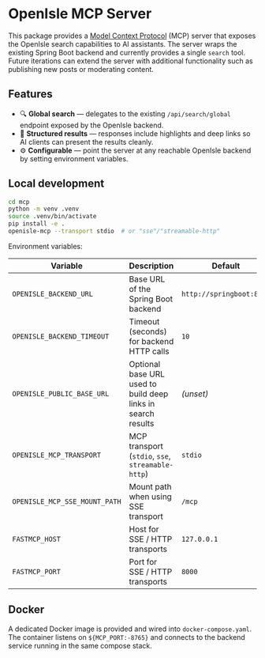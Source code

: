 # OpenIsle MCP Server

This package provides a [Model Context Protocol](https://github.com/modelcontextprotocol) (MCP) server that exposes the OpenIsle
search capabilities to AI assistants. The server wraps the existing Spring Boot backend and currently provides a single `search`
tool. Future iterations can extend the server with additional functionality such as publishing new posts or moderating content.

## Features

- 🔍 **Global search** — delegates to the existing `/api/search/global` endpoint exposed by the OpenIsle backend.
- 🧠 **Structured results** — responses include highlights and deep links so AI clients can present the results cleanly.
- ⚙️ **Configurable** — point the server at any reachable OpenIsle backend by setting environment variables.

## Local development

```bash
cd mcp
python -m venv .venv
source .venv/bin/activate
pip install -e .
openisle-mcp --transport stdio  # or "sse"/"streamable-http"
```

Environment variables:

| Variable | Description | Default |
| --- | --- | --- |
| `OPENISLE_BACKEND_URL` | Base URL of the Spring Boot backend | `http://springboot:8080` |
| `OPENISLE_BACKEND_TIMEOUT` | Timeout (seconds) for backend HTTP calls | `10` |
| `OPENISLE_PUBLIC_BASE_URL` | Optional base URL used to build deep links in search results | *(unset)* |
| `OPENISLE_MCP_TRANSPORT` | MCP transport (`stdio`, `sse`, `streamable-http`) | `stdio` |
| `OPENISLE_MCP_SSE_MOUNT_PATH` | Mount path when using SSE transport | `/mcp` |
| `FASTMCP_HOST` | Host for SSE / HTTP transports | `127.0.0.1` |
| `FASTMCP_PORT` | Port for SSE / HTTP transports | `8000` |

## Docker

A dedicated Docker image is provided and wired into `docker-compose.yaml`. The container listens on
`${MCP_PORT:-8765}` and connects to the backend service running in the same compose stack.

